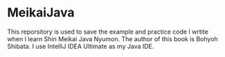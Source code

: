 # MeikaiJava
This reporsitory is used to save the example and practice code I wrtite when I learn Shin Meikai Java Nyumon. The author of this book is Bohyoh Shibata.
I use IntelliJ IDEA Ultimate as my Java IDE.
